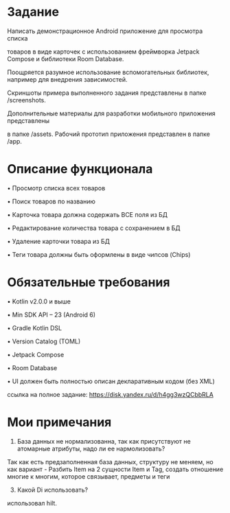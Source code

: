 # Задание
Написать демонстрационное Android приложение для просмотра списка

товаров в виде карточек с использованием фреймворка Jetpack Compose и библиотеки Room Database.

Поощряется разумное использование вспомогательных библиотек, например для внедрения зависимостей.

Скриншоты примера выполненного задания представлены в папке /screenshots.

Дополнительные материалы для разработки мобильного приложения представлены 

в папке /assets. Рабочий прототип приложения представлен в папке /app.

# Описание функционала

• Просмотр списка всех товаров

• Поиск товаров по названию

• Карточка товара должна содержать ВСЕ поля из БД

• Редактирование количества товара с сохранением в БД

• Удаление карточки товара из БД

• Теги товара должны быть оформлены в виде чипсов (Chips)


# Обязательные требования
• Kotlin v2.0.0 и выше

• Min SDK API – 23 (Android 6)

• Gradle Kotlin DSL

• Version Catalog (TOML)

• Jetpack Compose

• Room Database

• UI должен быть полностью описан декларативным кодом (без XML)

ссылка на полное задание:  https://disk.yandex.ru/d/h4gg3wzQCbbRLA

# Мои примечания
1. База данных не нормализованна, так как присутствуют не атомарные атрибуты, надо ли ее нармолизовать?

Так как есть предзаполненная база данных, структуру не меняем, но как вариант -
Разбить Item на 2 сущности Item и Tag, создать отношение многие к многим, которое связывает, предметы и теги

3. Какой Di использовать?

использовал hilt.
